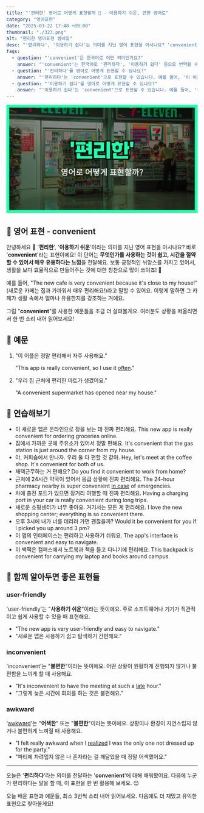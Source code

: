 ```yaml
---
title: "'편리한' 영어로 어떻게 표현할까 🔑 - 이용하기 쉬운, 편한 영어로"
category: "영어표현"
date: "2025-03-22 17:48 +09:00"
thumbnail: "./323.png"
alt: "편리한 영어표현 썸네일"
desc: "'편리하다', '이용하기 쉽다'는 의미를 지닌 영어 표현을 아시나요? 'convenient'를 통해 생활을 더 효율적으로 만들어주는 방법을 배워봅시다. 다양한 예문을 통해서 연습하고 본인의 표현으로 만들어 보세요."
faqs:
  - question: "'convenient'은 한국어로 어떤 의미인가요?"
    answer: "'convenient'는 한국어로 '편리하다', '이용하기 쉽다' 등으로 번역될 수 있습니다. 일상생활에서 매우 유용하게 사용되는 표현이에요."
  - question: "'편리하다'를 영어로 어떻게 표현할 수 있나요?"
    answer: "'편리하다'는 'convenient'으로 표현할 수 있습니다. 예를 들어, '이 어플은 정말 편리해서 자주 사용해요.'는 'This app is really convenient, so I use it often.'으로 말할 수 있어요."
  - question: "'이용하기 쉽다'를 영어로 어떻게 표현할 수 있나요?"
    answer: "'이용하기 쉽다'는 'convenient'으로 표현할 수 있습니다. 예를 들어, '우리 집 근처에 편리한 마트가 생겼어요.'는 'A convenient supermarket has opened near my house.'로 말할 수 있어요."
---
```


![편리한 영어표현 썸네일](./323.png)

## 🌟 영어 표현 - convenient

안녕하세요 👋 '**편리한**', '**이용하기 쉬운**'이라는 의미를 지닌 영어 표현을 아시나요? 바로 '**convenient**'라는 표현이에요! 이 단어는 **무엇인가를 사용하는 것이 쉽고, 시간을 절약할 수 있어서 매우 유용하다는 느낌**을 전달해요. 보통 긍정적인 뉘앙스를 가지고 있어서, 생활을 보다 효율적으로 만들어주는 것에 대한 칭찬으로 많이 쓰이죠! 🌟

예를 들어, "The new cafe is very convenient because it's close to my house!" (새로운 카페는 집과 가까워서 매우 편리해요!)라고 말할 수 있어요. 이렇게 말하면 그 카페가 생활 속에서 얼마나 유용한지를 강조하는 거에요.

그럼 "**convenient**"를 사용한 예문들을 조금 더 살펴볼게요. 여러분도 상황을 떠올리면서 한 번 소리 내어 읽어보세요!

## 📖 예문

1. "이 어플은 정말 편리해서 자주 사용해요."

   "This app is really convenient, so I use it [often](/blog/in-english/326.often/)."

2. "우리 집 근처에 편리한 마트가 생겼어요."

   "A convenient supermarket has opened near my house."

## 💬 연습해보기

<ul data-interactive-list>
  <li data-interactive-item>
    <span data-toggler>이 새로운 앱은 온라인으로 장을 보는 데 진짜 편리해요.</span>
    <span data-answer>This new app is really convenient for ordering groceries online.</span>
  </li>
  <li data-interactive-item>
    <span data-toggler>집에서 가까운 곳에 주유소가 있어서 정말 편해요.</span>
    <span data-answer>It's convenient that the gas station is just around the corner from my house.</span>
  </li>
  <li data-interactive-item>
    <span data-toggler>야, 커피숍에서 만나자. 우리 둘 다 편할 것 같아.</span>
    <span data-answer>Hey, let's meet at the coffee shop. It's convenient for both of us.</span>
  </li>
  <li data-interactive-item>
    <span data-toggler>재택근무하는 거 편해요?</span>
    <span data-answer>Do you find it convenient to work from home?</span>
  </li>
  <li data-interactive-item>
    <span data-toggler>근처에 24시간 약국이 있어서 응급 상황에 진짜 편리해요.</span>
    <span data-answer>The 24-hour pharmacy nearby is super convenient <a href="/blog/in-english/253.in-case/">in case</a> of emergencies.</span>
  </li>
  <li data-interactive-item>
    <span data-toggler>차에 충전 포트가 있으면 장거리 여행할 때 진짜 편리해요.</span>
    <span data-answer>Having a charging port in your car is really convenient during long trips.</span>
  </li>
  <li data-interactive-item>
    <span data-toggler>새로운 쇼핑센터가 너무 좋아요. 거기서는 모든 게 편리해요.</span>
    <span data-answer>I love the new shopping center; everything is so convenient there.</span>
  </li>
  <li data-interactive-item>
    <span data-toggler>오후 3시에 내가 너를 데리러 가면 괜찮을까?</span>
    <span data-answer>Would it be convenient for you if I picked you up around 3 pm?</span>
  </li>
  <li data-interactive-item>
    <span data-toggler>이 앱의 인터페이스는 편리하고 사용하기 쉬워요.</span>
    <span data-answer>The app's interface is convenient and easy to navigate.</span>
  </li>
  <li data-interactive-item>
    <span data-toggler>이 백팩은 캠퍼스에서 노트북과 책을 들고 다니기에 편리해요.</span>
    <span data-answer>This backpack is convenient for carrying my laptop and books around campus.</span>
  </li>
</ul>

## 🤝 함께 알아두면 좋은 표현들

### user-friendly

'user-friendly'는 "**사용하기 쉬운**"이라는 뜻이에요. 주로 소프트웨어나 기기가 직관적이고 쉽게 사용할 수 있을 때 표현해요.

- "The new app is very user-friendly and easy to navigate."
- "새로운 앱은 사용하기 쉽고 탐색하기 간편해요."

### inconvenient

'inconvenient'는 "**불편한**"이라는 뜻이에요. 어떤 상황이 원활하게 진행되지 않거나 불편함을 느끼게 할 때 사용해요.

- "It's inconvenient to have the meeting at such a [late](/blog/in-english/391.late/) hour."
- "그렇게 늦은 시간에 회의를 하는 것은 불편해요."

### awkward

'[awkward](/blog/in-english/124.awkward/)'는 "**어색한**" 또는 "**불편한**"이라는 뜻이에요. 상황이나 환경이 자연스럽지 않거나 불편하게 느껴질 때 사용해요.

- "I felt really awkward when I <a href="/blog/in-english/166.realize/">realized</a> I was the only one not dressed up for the party."
- "파티에 차려입지 않은 나 혼자라는 걸 깨달았을 때 정말 어색했어요."

---

오늘은 '**편리하다**'라는 의미를 전달하는 '**convenient**'에 대해 배워봤어요. 다음에 누군가 편리하다는 말을 할 때, 이 표현을 한 번 활용해 보세요. 😊

오늘 배운 표현과 예문들, 최소 3번씩 소리 내어 읽어보세요. 다음에도 더 재밌고 유익한 표현으로 찾아올게요!

